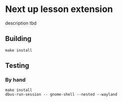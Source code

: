 # Next up lesson extension

description tbd

## Building

```shell
make install
```

## Testing

### By hand

```shell
make install
dbus-run-session -- gnome-shell --nested --wayland
```